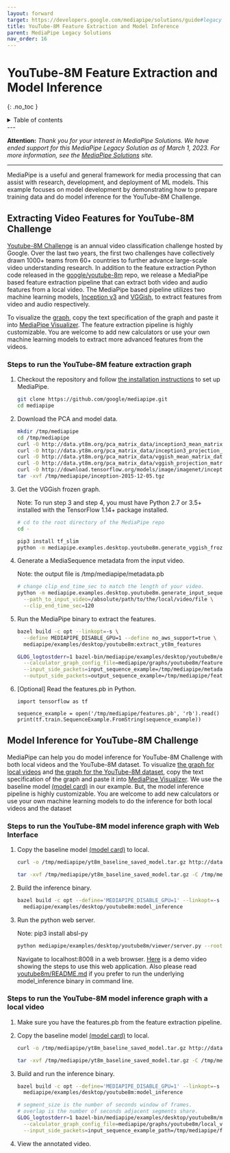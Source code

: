 ```yaml
---
layout: forward
target: https://developers.google.com/mediapipe/solutions/guide#legacy
title: YouTube-8M Feature Extraction and Model Inference
parent: MediaPipe Legacy Solutions
nav_order: 16
---
```


# YouTube-8M Feature Extraction and Model Inference
{: .no_toc }

<details close markdown="block">
  <summary>
    Table of contents
  </summary>
  {: .text-delta }
1. TOC
{:toc}
</details>
---

**Attention:** *Thank you for your interest in MediaPipe Solutions.
We have ended support for this MediaPipe Legacy Solution as of March 1, 2023.
For more information, see the
[MediaPipe Solutions](https://developers.google.com/mediapipe/solutions/guide#legacy)
site.*

----

MediaPipe is a useful and general framework for media processing that can assist
with research, development, and deployment of ML models. This example focuses on
model development by demonstrating how to prepare training data and do model
inference for the YouTube-8M Challenge.

## Extracting Video Features for YouTube-8M Challenge

[Youtube-8M Challenge](https://www.kaggle.com/c/youtube8m-2019) is an annual
video classification challenge hosted by Google. Over the last two years, the
first two challenges have collectively drawn 1000+ teams from 60+ countries to
further advance large-scale video understanding research. In addition to the
feature extraction Python code released in the
[google/youtube-8m](https://github.com/google/youtube-8m/tree/master/feature_extractor)
repo, we release a MediaPipe based feature extraction pipeline that can extract
both video and audio features from a local video. The MediaPipe based pipeline
utilizes two machine learning models,
[Inception v3](https://github.com/tensorflow/models/tree/master/research/inception)
and
[VGGish](https://github.com/tensorflow/models/tree/master/research/audioset/vggish),
to extract features from video and audio respectively.

To visualize the
[graph](https://github.com/google-ai-edge/mediapipe/tree/master/mediapipe/graphs/youtube8m/feature_extraction.pbtxt),
copy the text specification of the graph and paste it into
[MediaPipe Visualizer](https://viz.mediapipe.dev/). The feature extraction
pipeline is highly customizable. You are welcome to add new calculators or use
your own machine learning models to extract more advanced features from the
videos.

### Steps to run the YouTube-8M feature extraction graph

1.  Checkout the repository and follow
    [the installation instructions](https://github.com/google/mediapipe/blob/master/mediapipe/docs/install.md)
    to set up MediaPipe.

    ```bash
    git clone https://github.com/google/mediapipe.git
    cd mediapipe
    ```

2.  Download the PCA and model data.

    ```bash
    mkdir /tmp/mediapipe
    cd /tmp/mediapipe
    curl -O http://data.yt8m.org/pca_matrix_data/inception3_mean_matrix_data.pb
    curl -O http://data.yt8m.org/pca_matrix_data/inception3_projection_matrix_data.pb
    curl -O http://data.yt8m.org/pca_matrix_data/vggish_mean_matrix_data.pb
    curl -O http://data.yt8m.org/pca_matrix_data/vggish_projection_matrix_data.pb
    curl -O http://download.tensorflow.org/models/image/imagenet/inception-2015-12-05.tgz
    tar -xvf /tmp/mediapipe/inception-2015-12-05.tgz
    ```

3.  Get the VGGish frozen graph.

    Note: To run step 3 and step 4, you must have Python 2.7 or 3.5+ installed
    with the TensorFlow 1.14+ package installed.

    ```bash
    # cd to the root directory of the MediaPipe repo
    cd -

    pip3 install tf_slim
    python -m mediapipe.examples.desktop.youtube8m.generate_vggish_frozen_graph
    ```

4.  Generate a MediaSequence metadata from the input video.

    Note: the output file is /tmp/mediapipe/metadata.pb

    ```bash
    # change clip_end_time_sec to match the length of your video.
    python -m mediapipe.examples.desktop.youtube8m.generate_input_sequence_example \
      --path_to_input_video=/absolute/path/to/the/local/video/file \
      --clip_end_time_sec=120
    ```

5.  Run the MediaPipe binary to extract the features.

    ```bash
    bazel build -c opt --linkopt=-s \
      --define MEDIAPIPE_DISABLE_GPU=1 --define no_aws_support=true \
      mediapipe/examples/desktop/youtube8m:extract_yt8m_features

    GLOG_logtostderr=1 bazel-bin/mediapipe/examples/desktop/youtube8m/extract_yt8m_features \
      --calculator_graph_config_file=mediapipe/graphs/youtube8m/feature_extraction.pbtxt \
      --input_side_packets=input_sequence_example=/tmp/mediapipe/metadata.pb  \
      --output_side_packets=output_sequence_example=/tmp/mediapipe/features.pb
    ```

6.  [Optional] Read the features.pb in Python.

    ```
    import tensorflow as tf

    sequence_example = open('/tmp/mediapipe/features.pb', 'rb').read()
    print(tf.train.SequenceExample.FromString(sequence_example))
    ```

## Model Inference for YouTube-8M Challenge

MediaPipe can help you do model inference for YouTube-8M Challenge with both
local videos and the YouTube-8M dataset. To visualize
[the graph for local videos](https://github.com/google-ai-edge/mediapipe/tree/master/mediapipe/graphs/youtube8m/local_video_model_inference.pbtxt)
and
[the graph for the YouTube-8M dataset](https://github.com/google-ai-edge/mediapipe/tree/master/mediapipe/graphs/youtube8m/yt8m_dataset_model_inference.pbtxt),
copy the text specification of the graph and paste it into
[MediaPipe Visualizer](https://viz.mediapipe.dev/). We use the baseline model
[(model card)](https://drive.google.com/file/d/1xTCi9-Nm9dt2KIk8WR0dDFrIssWawyXy/view)
in our example. But, the model inference pipeline is highly customizable. You
are welcome to add new calculators or use your own machine learning models to do
the inference for both local videos and the dataset

### Steps to run the YouTube-8M model inference graph with Web Interface

1.  Copy the baseline model
    [(model card)](https://drive.google.com/file/d/1xTCi9-Nm9dt2KIk8WR0dDFrIssWawyXy/view)
    to local.

    ```bash
    curl -o /tmp/mediapipe/yt8m_baseline_saved_model.tar.gz http://data.yt8m.org/models/baseline/saved_model.tar.gz

    tar -xvf /tmp/mediapipe/yt8m_baseline_saved_model.tar.gz -C /tmp/mediapipe
    ```

2.  Build the inference binary.

    ```bash
    bazel build -c opt --define='MEDIAPIPE_DISABLE_GPU=1' --linkopt=-s \
      mediapipe/examples/desktop/youtube8m:model_inference
    ```

3.  Run the python web server.

    Note: pip3 install absl-py

    ```bash
    python mediapipe/examples/desktop/youtube8m/viewer/server.py --root `pwd`
    ```

    Navigate to localhost:8008 in a web browser.
    [Here](https://drive.google.com/file/d/19GSvdAAuAlACpBhHOaqMWZ_9p8bLUYKh/view?usp=sharing)
    is a demo video showing the steps to use this web application. Also please
    read
    [youtube8m/README.md](https://github.com/google-ai-edge/mediapipe/tree/master/mediapipe/examples/desktop/youtube8m/README.md)
    if you prefer to run the underlying model_inference binary in command line.

### Steps to run the YouTube-8M model inference graph with a local video

1.  Make sure you have the features.pb from the feature extraction pipeline.

2.  Copy the baseline model
    [(model card)](https://drive.google.com/file/d/1xTCi9-Nm9dt2KIk8WR0dDFrIssWawyXy/view)
    to local.

    ```bash
    curl -o /tmp/mediapipe/yt8m_baseline_saved_model.tar.gz http://data.yt8m.org/models/baseline/saved_model.tar.gz

    tar -xvf /tmp/mediapipe/yt8m_baseline_saved_model.tar.gz -C /tmp/mediapipe
    ```

3.  Build and run the inference binary.

    ```bash
    bazel build -c opt --define='MEDIAPIPE_DISABLE_GPU=1' --linkopt=-s \
      mediapipe/examples/desktop/youtube8m:model_inference

    # segment_size is the number of seconds window of frames.
    # overlap is the number of seconds adjacent segments share.
    GLOG_logtostderr=1 bazel-bin/mediapipe/examples/desktop/youtube8m/model_inference \
      --calculator_graph_config_file=mediapipe/graphs/youtube8m/local_video_model_inference.pbtxt \
      --input_side_packets=input_sequence_example_path=/tmp/mediapipe/features.pb,input_video_path=/absolute/path/to/the/local/video/file,output_video_path=/tmp/mediapipe/annotated_video.mp4,segment_size=5,overlap=4
    ```

4.  View the annotated video.
